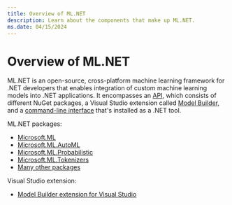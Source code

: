 ```yaml
---
title: Overview of ML.NET
description: Learn about the components that make up ML.NET.
ms.date: 04/15/2024
---
```


# Overview of ML.NET

ML.NET is an open-source, cross-platform machine learning framework for .NET developers that enables integration of custom machine learning models into .NET applications. It encompasses an [API](mldotnet-api.md), which consists of different NuGet packages, a Visual Studio extension called [Model Builder](automate-training-with-model-builder.md), and a [command-line interface](automate-training-with-cli.md) that's installed as a .NET tool.

ML.NET packages:

- [Microsoft.ML](https://www.nuget.org/packages/Microsoft.ML)
- [Microsoft.ML.AutoML](https://www.nuget.org/packages/Microsoft.ML.AutoML)
- [Microsoft.ML.Probabilistic](https://www.nuget.org/packages/Microsoft.ML.Probabilistic)
- [Microsoft.ML.Tokenizers](https://www.nuget.org/packages/Microsoft.ML.Tokenizers)
- [Many other packages](https://www.nuget.org/profiles/MLNET)

Visual Studio extension:

- [Model Builder extension for Visual Studio](https://marketplace.visualstudio.com/items?itemName=MLNET.ModelBuilder2022)
